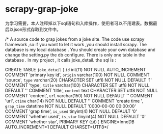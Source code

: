 
# scrapy-grap-joke
为学习需要，本人注释掉以下sql语句和入库操作，使用者可以不用建表。数据最后以json形式存取到文件中。

/* A source code to  grap jokes from a  joke site.
The code use scrapy framework ,so if you want to let it work ,you should install scrapy.
The database is my local database .  You should create your own database and change the setting.py the db configure.
There is only one table in the database . In my project , it calls joke_detail. the sql is :

CREATE TABLE `joke_detail` (
  `id` int(11) NOT NULL AUTO_INCREMENT COMMENT 'primary key id',
  `origin` varchar(100) NOT NULL COMMENT 'source',
  `type` varchar(20) CHARACTER SET utf8 NOT NULL DEFAULT '1' COMMENT 'type',
  `title` varchar(100) CHARACTER SET utf8 NOT NULL DEFAULT '' COMMENT 'title',
  `content` text CHARACTER SET utf8 NOT NULL COMMENT 'content',
  `url` varchar(150) NOT NULL DEFAULT '' COMMENT 'url',
  `ctime` char(14) NOT NULL DEFAULT '' COMMENT 'create time ',
  `grap_time` datetime NOT NULL DEFAULT '0000-00-00 00:00:00' COMMENT 'grap time',
  `is_used` tinyint(4) NOT NULL DEFAULT '0' COMMENT 'whether used',
  `is_star` tinyint(4) NOT NULL DEFAULT '0' COMMENT 'whether star',
  PRIMARY KEY (`id`)
) ENGINE=InnoDB AUTO_INCREMENT=1 DEFAULT CHARSET=UTF8*/
